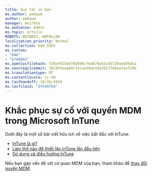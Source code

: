 ```yaml
---
title: Quy tắc cơ bản
ms.author: pebaum
author: pebaum
manager: mnirkhe
ms.audience: Admin
ms.topic: article
ROBOTS: NOINDEX, NOFOLLOW
localization_priority: Normal
ms.collection: Adm_O365
ms.custom:
- "848"
- "6700001"
ms.openlocfilehash: f28ef015b6f8d890cf6d679a43c45720aedd9ab1
ms.sourcegitcommit: 38c993eaa89c33cae59de19a381f7d4aafaef19b
ms.translationtype: MT
ms.contentlocale: vi-VN
ms.lasthandoff: 10/16/2019
ms.locfileid: "37549759"
---
```

# <a name="troubleshoot-issues-with-mdm-authority-in-microsoft-intune"></a>Khắc phục sự cố với quyền MDM trong Microsoft InTune

Dưới đây là một số bài viết hữu ích về việc bắt đầu với InTune:

- [InTune là gì?](https://docs.microsoft.com/intune/what-is-intune)
- [Làm thế nào để thiết lập InTune lần đầu tiên](https://docs.microsoft.com/intune/setup-steps)
- [Sử dụng và điều hướng InTune](https://docs.microsoft.com/intune/tutorial-walkthrough-intune-portal)

Nếu bạn gặp vấn đề với cơ quan MDM của bạn, tham khảo để [thay đổi quyền MDM](https://docs.microsoft.com/alchemyinsights/change-mdm-authority).